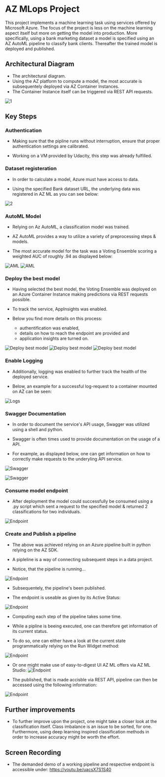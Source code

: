 # AZ MLops Project

This project implements a machine learning task using services offered by Microsoft Azure.
The focus of the project is less on the machine learning aspect itself but more on getting the model into production.
More specifically, using a bank marketing dataset a model is specified using an AZ AutoML pipeline to classify bank clients.
Thereafter the trained model is deployed and published.

## Architectural Diagram

- The architectural diagram.
- Using the AZ platform to compute a model, the most accurate is subsequentely deployed via AZ Container Instances.
- The Container Instance itself can be triggered via REST API requests.

![1](starter_files/Screenshots/14_architecturalDiagram.PNG "Diagram")

## Key Steps

### Authentication

- Making sure that the pipline runs without interruption, ensure that proper authentication settings are calibrated.

- Working on a VM provided by Udacity, this step was already fulfilled.

### Dataset registeration

- In order to calculate a model, Azure must have access to data.

- Using the specified Bank dataset URL, the underlying data was registered in AZ ML as you can see below:

![2](starter_files/Screenshots/01_RegisteredDataset.PNG "Data")

### AutoML Model

- Relying on Az AutoML, a classification model was trained.

- AZ AutoML provides a way to utilize a variety of preprocessing steps & models.

- The most accurate model for the task was a Voting Ensemble scoring a weighted AUC of roughly .94 as displayed below:

![AML](starter_files/Screenshots/02_CompletedExperiment.PNG)
![AML](starter_files/Screenshots/03_BestModelIncludingExplainability.PNG)

### Deploy the best model

- Having selected the best model, the Voting Ensemble was deployed on an Azure Container Instance making predictions via REST requests possible.

- To track the service, AppInsights was enabled.

- Below you find more details on this process:
    - authentification was enabled,
    - details on how to reach the endpoint are provided and
    - application insights are turned on.

![Deploy best model](starter_files/Screenshots/04_DeploymentAuthEnabled.PNG)
![Deploy best model](starter_files/Screenshots/05_EnablingInsights1.PNG)
![Deploy best model](starter_files/Screenshots/05_EnablingInsights2.PNG)



### Enable Logging

- Additionally, logging was enabled to further track the health of the deployed service.

- Below, an example for a successful log-request to a container mounted on AZ can be seen:

![Logs](starter_files/Screenshots/06_logs.PNG)


### Swagger Documentation

- In order to document the service's API usage, Swagger was utilized using a shell and python.

- Swagger is often times used to provide documentation on the usage of a API.

- For example, as displayed below, one can get information on how to correctly make requests to the underyling API service.

![Swagger](starter_files/Screenshots/07_SwaggerUpAndRunning.PNG)

![Swagger](starter_files/Screenshots/08_SwaggerPostDescription.PNG)


### Consume model endpoint

- After deployment the model could successfully be consumed using a .py script which sent a request to the specified model & returned 2 classifications for two individuals.


![Endpoint](starter_files/Screenshots/10_consume.PNG)

### Create and Publish a pipeline

- The above was achieved relying on an Azure pipeline built in python relying on the AZ SDK.

- A pipleline is a way of connecting subsequent steps in a data project.

- Notice, that the pipeline is running...

![Endpoint](starter_files/Screenshots/11_Pipeline.PNG)

- Subsequentely, the pipeline's been published.

- The endpoint is useable as given by its Active Status:

![Endpoint](starter_files/Screenshots/11_PipelineEndpoint.PNG)


- Computing each step of the pipeline takes some time.

- While a pipline is beeing executed, one can therefore get information of its current status.

- To do so, one can either have a look at the current state programmatically relying on the Run Widget method:

![Endpoint](starter_files/Screenshots/11_PipelineWidget.PNG)

- Or one might make use of easy-to-digest UI AZ ML offers via AZ ML Studio:
![Endpoint](starter_files/Screenshots/13_ML-Studio.PNG)


- The published, that is made accisble via REST API, pipeline can then be accessed using the following information:

![Endpoint](starter_files/Screenshots/published-pipe.PNG)
## Further improvements
- To further improve upon the project, one might take a closer look at the classification itself. Class imbalance is an issue to be sorted, for one. Furthermore, using deep learning inspired classification methods in order to increase accuracy might be worth the effort.

## Screen Recording

- The demanded demo of a working pipeline and respective endpoint is accessible under:
https://youtu.be/uacsX7S1S40
